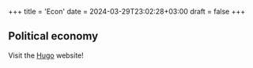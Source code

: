 +++
title = 'Econ'
date = 2024-03-29T23:02:28+03:00
draft = false
+++
## Political economy

Visit the [Hugo](https://gohugo.io) website!
